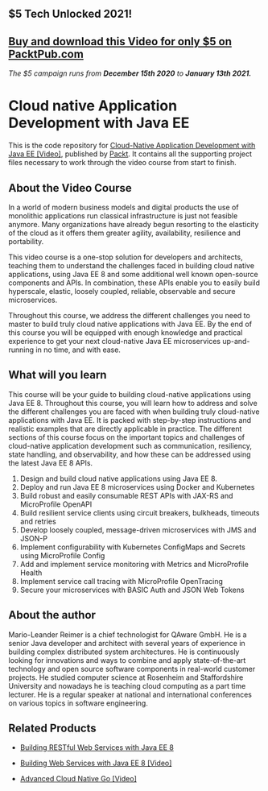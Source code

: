 ## $5 Tech Unlocked 2021!
[Buy and download this Video for only $5 on PacktPub.com](https://www.packtpub.com/product/cloud-native-application-development-with-java-ee-video/9781789534764)
-----
*The $5 campaign         runs from __December 15th 2020__ to __January 13th 2021.__*

# Cloud native Application Development with Java EE
This is the code repository for [Cloud-Native Application Development with Java EE [Video]](https://www.packtpub.com/application-development/cloud-native-application-development-java-ee-video), published by [Packt](https://www.packtpub.com/?utm_source=github). It contains all the supporting project files necessary to work through the video course from start to finish.

## About the Video Course
In a world of modern business models and digital products the use of monolithic applications run classical infrastructure is just not feasible anymore. Many organizations have already begun resorting to the elasticity of the cloud as it offers them greater agility, availability, resilience and portability.

This video course is a one-stop solution for developers and architects, teaching them to understand the challenges faced in building cloud native applications, using Java EE 8 and some additional well known open-source components and APIs. In combination, these APIs enable you to easily build hyperscale, elastic, loosely coupled, reliable, observable and secure microservices.

Throughout this course, we address the different challenges you need to master to build truly cloud native applications with Java EE. By the end of this course you will be equipped with enough knowledge and practical experience to get your next cloud-native Java EE microservices up-and-running in no time, and with ease.

## What will you learn

This course will be your guide to building cloud-native applications using Java EE 8. Throughout this course, you will learn how to address and solve the different challenges you are faced with when building truly cloud-native applications with Java EE. It is packed with step-by-step instructions and realistic examples that are directly applicable in practice. The different sections of this course focus on the important topics and challenges of cloud-native application development such as communication, resiliency, state handling, and observability, and how these can be addressed using the latest Java EE 8 APIs.

1.	Design and build cloud native applications using Java EE 8.
2.	Deploy and run Java EE 8 microservices using Docker and Kubernetes
3.	Build robust and easily consumable REST APIs with JAX-RS and MicroProfile OpenAPI
4.	Build resilient service clients using circuit breakers, bulkheads, timeouts and retries
5.	Develop loosely coupled, message-driven microservices with JMS and JSON-P
6.	Implement configurability with Kubernetes ConfigMaps and Secrets using MicroProfile Config
7.	Add and implement service monitoring with Metrics and MicroProfile Health
8.	Implement service call tracing with MicroProfile OpenTracing
9.	Secure your microservices with BASIC Auth and JSON Web Tokens

## About the author

Mario-Leander Reimer is a chief technologist for QAware GmbH. He is a senior Java developer and architect with several years of experience in building complex distributed system architectures. He is continuously looking for innovations and ways to combine and apply state-of-the-art technology and open source software components in real-world customer projects. He studied computer science at Rosenheim and Staffordshire University and nowadays he is teaching cloud computing as a part time lecturer. He is a regular speaker at national and international conferences on various topics in software engineering.


## Related Products
* [Building RESTful Web Services with Java EE 8](https://www.packtpub.com/application-development/building-restful-web-services-java-ee-8)

* [Building Web Services with Java EE 8 [Video]](https://www.packtpub.com/application-development/building-web-services-java-ee-8-video)

* [Advanced Cloud Native Go [Video]](https://www.packtpub.com/application-development/advanced-cloud-native-go-video)
